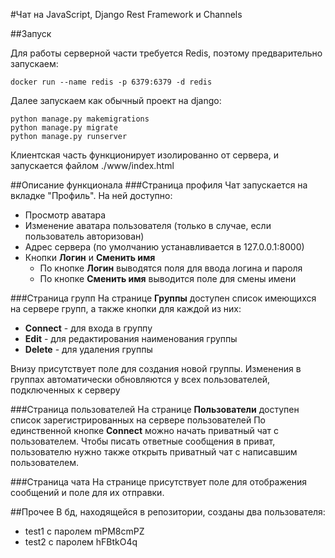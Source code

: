 #Чат на JavaScript, Django Rest Framework и Channels

##Запуск

Для работы серверной части требуется Redis, поэтому предварительно запускаем:
```
docker run --name redis -p 6379:6379 -d redis
```

Далее запускаем как обычный проект на django:
```
python manage.py makemigrations
python manage.py migrate
python manage.py runserver
```

Клиентская часть функционирует изолированно от сервера, и запускается файлом ./www/index.html

##Описание функционала
###Страница профиля
Чат запускается на вкладке "Профиль". На ней доступно:
* Просмотр аватара
* Изменение аватара пользователя (только в случае, если пользователь авторизован)
* Адрес сервера (по умолчанию устанавливается в 127.0.0.1:8000)
* Кнопки **Логин** и **Сменить имя**
    * По кнопке **Логин** выводятся поля для ввода логина и пароля
    * По кнопке **Сменить имя** выводится поле для смены имени

###Страница групп
На странице **Группы** доступен список имеющихся на сервере групп, а также кнопки для каждой из них:
* **Connect** - для входа в группу
* **Edit** - для редактирования наименования группы
* **Delete** - для удаления группы

Внизу присутствует поле для создания новой группы.
Изменения в группах автоматически обновляются у всех пользователей, подключенных к серверу

###Страница пользователей
На странице **Пользователи** доступен список зарегистрированных на сервере пользователей
По единственной кнопке **Connect** можно начать приватный чат с пользователем. Чтобы писать ответные сообщения в приват, 
пользователю нужно также открыть приватный чат с написавшим пользователем.

###Страница чата
На странице присутствует поле для отображения сообщений и поле для их отправки.

##Прочее
В бд, находящейся в репозитории, созданы два пользователя:
* test1 с паролем mPM8cmPZ
* test2 с паролем hFBtkO4q